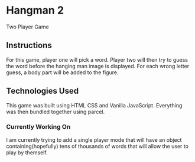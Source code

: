 # Hangman 2

Two Player Game

## Instructions
For this game, player one will pick a word. Player two will then try to guess the word before the hanging man image is displayed. For each wrong letter guess, a body part will be added to the figure.

## Technologies Used
This game was built using HTML CSS and Vanilla JavaScript. Everything was then bundled together using parcel.

### Currently Working On
I am currently trying to add a single player mode that will have an object containing(hopefully) tens of thousands of words that will allow the user to play by themself.